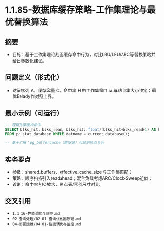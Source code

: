 ﻿# 1.1.85-数据库缓存策略-工作集理论与最优替换算法

## 摘要

- 目标：基于工作集理论刻画缓存命中行为，对比LRU/LFU/ARC等替换策略并给出参数化建议。

## 问题定义（形式化）

- 访问序列 A，缓存容量 C。命中率 H 由工作集窗口 ω 与热点集大小决定；最优Belady作对照上界。

## 最小示例（可运行）

```sql
-- 观察共享缓冲命中
SELECT blks_hit, blks_read, blks_hit::float/(blks_hit+blks_read+1) AS hit
FROM pg_stat_database WHERE datname = current_database();

-- 基于扩展：pg_buffercache（需安装）可观测热点关系
```

## 实务要点

- 参数：shared_buffers、effective_cache_size 与工作集匹配；
- 策略：顺序扫描引入readahead；混合负载考虑ARC/Clock-Sweep近似；
- 诊断：命中率与IO放大、热点表/索引尺寸对比。

## 交叉引用

- `1.1.16-性能调优与监控.md`
- `02-查询处理/02.01-查询优化器原理.md`
- `04-部署运维/04.01-性能调优与监控.md`
